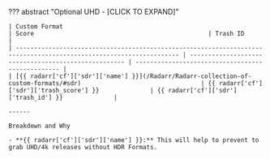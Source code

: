 ??? abstract "Optional UHD - [CLICK TO EXPAND]"

    | Custom Format                                                                                                       | Score                                                | Trash ID                                          |
    | ------------------------------------------------------------------------------------------------------------------- | ---------------------------------------------------- | ------------------------------------------------- |
    | [{{ radarr['cf']['sdr']['name'] }}](/Radarr/Radarr-collection-of-custom-formats/#sdr)                                 | {{ radarr['cf']['sdr']['trash_score'] }}              | {{ radarr['cf']['sdr']['trash_id'] }}              |

    ------

    Breakdown and Why

    - **{{ radarr['cf']['sdr']['name'] }}:** This will help to prevent to grab UHD/4k releases without HDR Formats.
